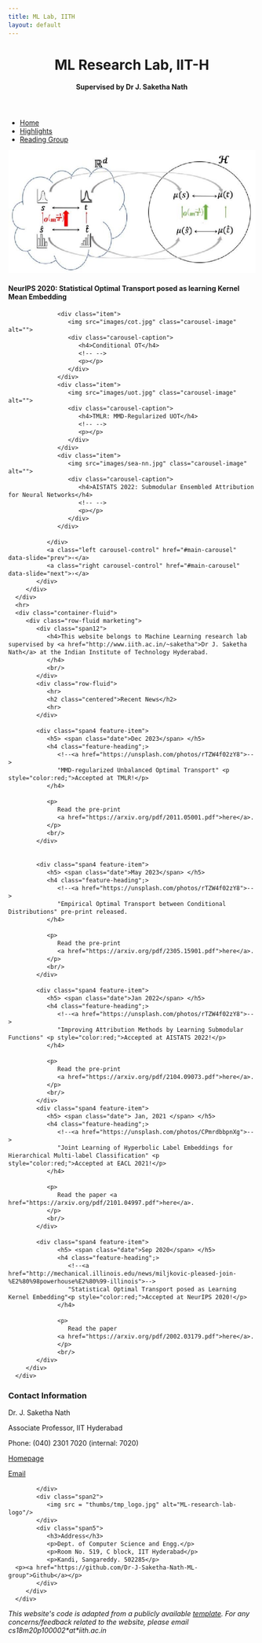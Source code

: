 ```yaml
---
title: ML Lab, IITH
layout: default
---
```

<body>
   <div class="container">
      <header class="jumbotron subhead" id="overview">
         <h1>ML Research Lab, IIT-H</h1>
         <h4>Supervised by Dr J. Saketha Nath</h4>
      </header>
      <div class="masthead">
         <div class="navbar">
            <div class="navbar-inner">
               <div class="container">
                  <ul class="nav">
                     <li class="active"><a href="#">Home</a></li>
                     <li><a href="highlights.html">Highlights</a></li>
                     <li><a href="readings.html">Reading Group</a></li>
                  </ul>
               </div>
            </div>
         </div>
      </div>
      <div class="row-fluid">
         <div class="span12">
            <div id="main-carousel" class="carousel slide">
               <div class="carousel-inner">
                  <div class="item active">
                     <img src="images/ot_kme.jpg" class="carousel-image" alt="">
                     <div class="carousel-caption">
                        <h4>NeurIPS 2020: Statistical Optimal Transport posed as learning Kernel Mean Embedding</h4>
                        <p></p>
                     </div>
                  </div>

                  <div class="item">
                     <img src="images/cot.jpg" class="carousel-image" alt="">                      
                     <div class="carousel-caption">
                        <h4>Conditional OT</h4>
                        <!-- -->
                        <p></p>
                     </div>
                  </div>
                  <div class="item">
                     <img src="images/uot.jpg" class="carousel-image" alt="">                      
                     <div class="carousel-caption">
                        <h4>TMLR: MMD-Regularized UOT</h4>
                        <!-- -->
                        <p></p>
                     </div>
                  </div>                     
                  <div class="item">
                     <img src="images/sea-nn.jpg" class="carousel-image" alt="">                      
                     <div class="carousel-caption">
                        <h4>AISTATS 2022: Submodular Ensembled Attribution for Neural Networks</h4>
                        <!-- -->
                        <p></p>
                     </div>
                  </div>
                  
               </div>
               <a class="left carousel-control" href="#main-carousel" data-slide="prev">‹</a>
               <a class="right carousel-control" href="#main-carousel" data-slide="next">›</a>
            </div>
         </div>
      </div>
      <hr>
      <div class="container-fluid">
         <div class="row-fluid marketing">
            <div class="span12">
               <h4>This website belongs to Machine Learning research lab supervised by <a href="http://www.iith.ac.in/~saketha">Dr J. Saketha Nath</a> at the Indian Institute of Technology Hyderabad.  
               </h4>
               <br/>
            </div>
            <div class="row-fluid">
               <hr>
               <h2 class="centered">Recent News</h2>
               <hr>
            </div>
            
            <div class="span4 feature-item">
               <h5> <span class="date">Dec 2023</span> </h5>
               <h4 class="feature-heading";>
                  <!--<a href="https://unsplash.com/photos/rTZW4f02zY8">-->
                  "MMD-regularized Unbalanced Optimal Transport" <p style="color:red;">Accepted at TMLR!</p>
               </h4>
               
               <p>
                  Read the pre-print
                  <a href="https://arxiv.org/pdf/2011.05001.pdf">here</a>.
               </p>
               <br/>
            </div>    
            
            
            <div class="span4 feature-item">
               <h5> <span class="date">May 2023</span> </h5>
               <h4 class="feature-heading";>
                  <!--<a href="https://unsplash.com/photos/rTZW4f02zY8">-->
                  "Empirical Optimal Transport between Conditional Distributions" pre-print released.
               </h4>
               
               <p>
                  Read the pre-print
                  <a href="https://arxiv.org/pdf/2305.15901.pdf">here</a>.
               </p>
               <br/>
            </div>             
            
            <div class="span4 feature-item">
               <h5> <span class="date">Jan 2022</span> </h5>
               <h4 class="feature-heading";>
                  <!--<a href="https://unsplash.com/photos/rTZW4f02zY8">-->
                  "Improving Attribution Methods by Learning Submodular Functions" <p style="color:red;">Accepted at AISTATS 2022!</p>
               </h4>
               
               <p>
                  Read the pre-print
                  <a href="https://arxiv.org/pdf/2104.09073.pdf">here</a>.
               </p>
               <br/>
            </div>
            <div class="span4 feature-item">
               <h5> <span class="date"> Jan, 2021 </span> </h5>
               <h4 class="feature-heading";>
                  <!--<a href="https://unsplash.com/photos/CPmrdbbpnXg">-->
                  "Joint Learning of Hyperbolic Label Embeddings for Hierarchical Multi-label Classification" <p style="color:red;">Accepted at EACL 2021!</p>
               </h4>
               
               <p>
                  Read the paper <a href="https://arxiv.org/pdf/2101.04997.pdf">here</a>.
               </p>
               <br/>
            </div>

            <div class="span4 feature-item">
                  <h5> <span class="date">Sep 2020</span> </h5>
                  <h4 class="feature-heading";>
                     <!--<a href="http://mechanical.illinois.edu/news/miljkovic-pleased-join-%E2%80%98powerhouse%E2%80%99-illinois">-->
                     "Statistical Optimal Transport posed as Learning Kernel Embedding"<p style="color:red;">Accepted at NeurIPS 2020!</p>
                  </h4>
                  
                  <p> 
                     Read the paper 
                  <a href="https://arxiv.org/pdf/2002.03179.pdf">here</a>.
                  </p>
                  <br/>
            </div>               
         </div>
      </div>
   </div>
   
   <footer id="footer">
      <div class="container-fluid">
         <div class="row-fluid">
            <div class="span5">
               <h3>Contact Information</h3>
               <p>Dr. J. Saketha Nath</p>
               <p>Associate Professor, IIT Hyderabad</p>
               <p>Phone: (040) 2301 7020 (internal: 7020)</p>
      <p><a href="http://www.iith.ac.in/~saketha">Homepage</a></p> 
               <p><a href="mailto:saketha@cse.iith.ac.in">Email</a></p>
         
            </div>
            <div class="span2">
               <img src = "thumbs/tmp_logo.jpg" alt="ML-research-lab-logo"/>
            </div>
            <div class="span5">
               <h3>Address</h3>
               <p>Dept. of Computer Science and Engg.</p>
               <p>Room No. 519, C block, IIT Hyderabad</p>
               <p>Kandi, Sangareddy. 502285</p>
      <p><a href="https://github.com/Dr-J-Saketha-Nath-ML-group">Github</a></p>      
            </div>
         </div>
      </div>
   <p><I>This website's code is adapted from a publicly available <a href="https://github.com/photonlines/Research-Lab-Website">template</a>. For any concerns/feedback related to the website, please email cs18m20p100002*at*iith.ac.in</I></p>
   </footer>
</body>

